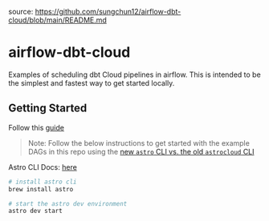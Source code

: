 source: https://github.com/sungchun12/airflow-dbt-cloud/blob/main/README.md

# airflow-dbt-cloud

Examples of scheduling dbt Cloud pipelines in airflow. This is intended to be the simplest and fastest way to get started locally.


## Getting Started

Follow this [guide](https://docs.getdbt.com/guides/orchestration/airflow-and-dbt-cloud/1-airflow-and-dbt-cloud)

> Note: Follow the below instructions to get started with the example DAGs in this repo using the [new `astro` CLI vs. the old `astrocloud` CLI](https://docs.astronomer.io/astro/cli/install-cli#migrate-from-astrocloud-to-astro)

Astro CLI Docs: [here](https://github.com/astronomer/astro-cli)

```bash
# install astro cli
brew install astro

# start the astro dev environment
astro dev start
```